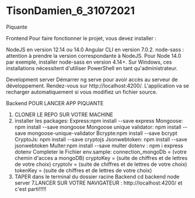 # TisonDamien_6_31072021
Piquante

Frontend
Pour faire fonctionner le projet, vous devez installer :

NodeJS en version 12.14 ou 14.0 
Angular CLI en version 7.0.2.
node-sass : attention à prendre la version correspondante à NodeJS. Pour Node 14.0 par exemple, installer node-sass en version 4.14+.
Sur Windows, ces installations nécessitent d'utiliser PowerShell en tant qu'administrateur.

Development server
Démarrer ng serve pour avoir accès au serveur de développement. Rendez-vous sur http://localhost:4200/. L'application va se recharger automatiquement si vous modifiez un fichier source.

Backend
POUR LANCER APP PIQUANTE

1. CLONER LE REPO SUR VOTRE MACHINE
2. installer les packages:
Express:npm install --save express
Mongoose: npm install --save mongoose
Mongoose unique validator: npm install --save mongoose-unique-validator
Bcrypte:npm install --save bcrypt
CryptoJs: npm install --save cryptojs
Jsonwebtoken: npm install --save jsonwebtoken
Multer:npm install --save multer
dotenv : npm i express dotenv
Completer le Fichier env.sample:
connection_mongoDb = (votre chemin d'acces a mongoDB)
cryptoKey = (suite de chiffres et de lettres de votre choix)
cryptoIv = (suite de chiffres et de lettres de votre choix)
tokenKey = (suite de chiffres et de lettres de votre choix)
6. TAPER dans le terminal du dossier racine Backend
            cd backend
            node server
7.LANCER SUR VOTRE NAVIGATEUR : http://localhost:4200/
et c'est parti!!!!!
